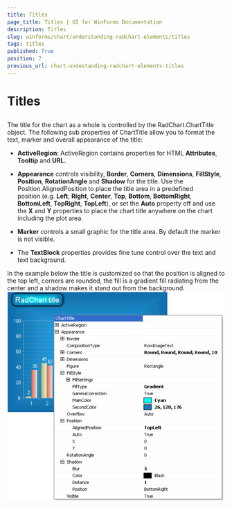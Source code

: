 ```yaml
---
title: Titles
page_title: Titles | UI for WinForms Documentation
description: Titles
slug: winforms/chart/understanding-radchart-elements/titles
tags: titles
published: True
position: 7
previous_url: chart-undestanding-radchart-elements-titles
---
```


# Titles



## 

The title for the chart as a whole is controlled by the RadChart.ChartTitle object. The following sub properties of ChartTitle allow you to format the text, marker and overall appearance of the title: 

* __ActiveRegion__: ActiveRegion contains properties for HTML __Attributes__, __Tooltip__ and __URL.__  


* __Appearance__ controls visibility, __Border__, __Corners__, __Dimensions__, __FillStyle__, __Position__, __RotationAngle__ and __Shadow__ for the title. Use the Position.AlignedPosition to place the title area in a predefined position (e.g. __Left__, __Right__, __Center__, __Top__, __Bottom__, __BottomRight__, __BottomLeft__, __TopRight__, __TopLeft__), or set the __Auto__ property off and use the __X__ and __Y__ properties to place the chart title anywhere on the chart including the plot area. 


* __Marker__ controls a small graphic for the title area. By default the marker is not visible. 


* The __TextBlock__ properties provides fine tune control over the text and text background.

In the example below the title is customized so that the position is aligned to the top left, corners are rounded, the fill is a gradient fill radiating from the center and a shadow makes it stand out from the background.![chart-undestanding-radchart-elements-titles 001](images/chart-undestanding-radchart-elements-titles001.png)
